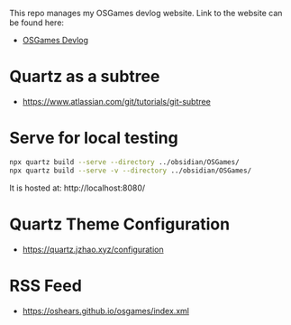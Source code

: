 
This repo manages my OSGames devlog website. Link to the website can be found here:
- [OSGames Devlog](oshears.github.io/osgames)
# Quartz as a subtree
- https://www.atlassian.com/git/tutorials/git-subtree


# Serve for local testing
```bash
npx quartz build --serve --directory ../obsidian/OSGames/
npx quartz build --serve -v --directory ../obsidian/OSGames/
```

It is hosted at: http://localhost:8080/

# Quartz Theme Configuration
- https://quartz.jzhao.xyz/configuration

# RSS Feed
- https://oshears.github.io/osgames/index.xml